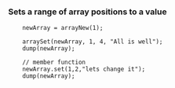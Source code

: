 ### Sets a range of array positions to a value

```luceescript+trycf
	newArray = arrayNew(1);

	arraySet(newArray, 1, 4, "All is well");
	dump(newArray);

    // member function
	newArray.set(1,2,"lets change it");
	dump(newArray);

```
